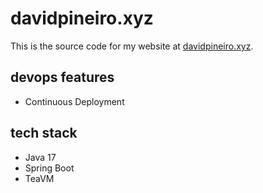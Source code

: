 # davidpineiro.xyz
This is the source code for my website at [davidpineiro.xyz](https://davidpineiro.xyz).

## devops features
* Continuous Deployment

## tech stack
* Java 17
* Spring Boot
* TeaVM
